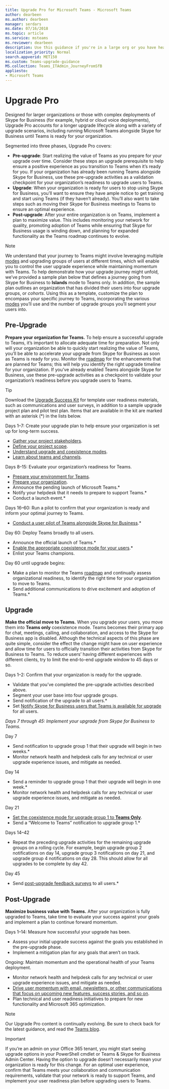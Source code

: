 ```yaml
---
title: Upgrade Pro for Microsoft Teams - Microsoft Teams
author: dearbeen
ms.author: dearbeen
manager: serdars
ms.date: 07/16/2018
ms.topic: article
ms.service: msteams
ms.reviewer: dearbeen
description: Use this guidance if you're in a large org or you have heavily customized your Skype for Business deployment. 
localization_priority: Normal
search.appverid: MET150
ms.custom: Teams-upgrade-guidance
MS.collection: Teams_ITAdmin_JourneyFromSfB
appliesto:
- Microsoft Teams
---
```


# Upgrade Pro

Designed for larger organizations or those with complex deployments of Skype for Business (for example, hybrid or cloud voice deployments), Upgrade Pro accounts for a longer upgrade lifecycle along with a variety of upgrade scenarios, including running Microsoft Teams alongside Skype for Business until Teams is ready for your organization. 

Segmented into three phases, Upgrade Pro covers:

-   **Pre-upgrade**: Start realizing the value of Teams as you prepare for your upgrade over time. Consider these steps an upgrade prerequisite to help ensure a positive experience as you transition to Teams when it’s ready for you. If your organization has already been running Teams alongside Skype for Business, use these pre-upgrade activities as a validation checkpoint for your organization’s readiness to upgrade users to Teams.
-    **Upgrade**: When your organization is ready for users to stop using Skype for Business, you’ll want to ensure they have ample notice to get training and start using Teams (if they haven’t already). You’ll also want to take steps such as moving their Skype for Business meetings to Teams to ensure an optimal experience.
-    **Post-upgrade**: After your entire organization is on Teams, implement a plan to maximize value. This includes monitoring your network for quality, promoting adoption of Teams while ensuring that Skype for Business usage is winding down, and planning for expanded functionality as the Teams roadmap continues to evolve.
 
> [!NOTE]
> We understand that your journey to Teams might involve leveraging multiple [modes](https://aka.ms/skypetoteams-coexist) and upgrading groups of users at different times, which will enable you to control the user upgrade experience while maintaining momentum with Teams. To help demonstrate how your upgrade journey might unfold, we’ve provided a sample plan below that defines a journey going from Skype for Business to **Islands** mode to Teams only. In addition, the sample plan outlines an organization that has divided their users into four upgrade groups, or _cohorts_. Using this as a template, customize the plan to encompass your specific journey to Teams, incorporating the various [modes](https://aka.ms/skypetoteams-coexist) you’ll use and the number of upgrade groups you’ll segment your users into.

## Pre-Upgrade

**Prepare your organization for Teams.**  To help ensure a successful upgrade to Teams, it’s important to allocate adequate time for preparation. Not only will your organization be able to quickly start realizing the value of Teams, you’ll be able to accelerate your upgrade from Skype for Business as soon as Teams is ready for you. Monitor the [roadmap](https://aka.ms/skype2teamsroadmap) for the enhancements that are planned for Teams; this will help you identify the right upgrade timeline for your organization. If you’ve already enabled Teams alongside Skype for Business, use these pre-upgrade activities as a checkpoint to validate your organization’s readiness before you upgrade users to Teams. 

> [!Tip]
> Download the [Upgrade Success Kit](https://aka.ms/UpgradeSuccessKit) for template user readiness materials, such as communications and user surveys, in addition to a sample upgrade project plan and pilot test plan. Items that are available in the kit are marked with an asterisk (\*) in the lists below.  

Days 1&ndash;7: Create your upgrade plan to help ensure your organization is set up for long-term success. 
-   [Gather your project stakeholders](upgrade-enlist-stakeholders.md).
-   [Define your project scope](https://aka.ms/SkypetoTeams-Scope).
-   [Understand upgrade and coexistence modes](https://aka.ms/SkypeToTeams-Coexist).
-   [Learn about teams and channels](teams-channels-overview.md).

Days 8&ndash;15: Evaluate your organization’s readiness for Teams.
-   [Prepare your environment for Teams](https://aka.ms/SkypeToTeams-TechnicalReadiness).
-   [Prepare your organization](https://aka.ms/SkypeToTeams-UserReadiness).
-   Announce the pending launch of Microsoft Teams.\*
-   Notify your helpdesk that it needs to prepare to support Teams.\*
-   Conduct a launch event.*

Days 16&ndash;60: Run a pilot to confirm that your organization is ready and inform your optimal journey to Teams.
-   [Conduct a user pilot of Teams alongside Skype for Business](https://aka.ms/SkypeToTeams-Pilot).\*

Day 60: Deploy Teams broadly to all users.
-   Announce the official launch of Teams.\*
-   [Enable the appropriate coexistence mode for your users](https://aka.ms/SkypeToTeams-SetCoexistence).\*
-   Enlist your Teams champions.

Day 60 until upgrade begins:
-   Make a plan to monitor the Teams [roadmap](https://aka.ms/skype2teamsroadmap) and continually assess organizational readiness, to identify the right time for your organization to move to Teams.
-   Send additional communications to drive excitement and adoption of Teams.\*

## Upgrade

**Make the official move to Teams.** When you upgrade your users, you move them into **Teams only** coexistence mode. Teams becomes their primary app for chat, meetings, calling, and collaboration, and access to the Skype for Business app is disabled. Although the technical aspects of this phase are quite simple, consider the effect the change might have on user experience and allow time for users to officially transition their activities from Skype for Business to Teams. To reduce users’ having different experiences with different clients, try to limit the end-to-end upgrade window to 45 days or so.

Days 1&ndash;2: Confirm that your organization is ready for the upgrade.
-   Validate that you’ve completed the pre-upgrade activities described above.
-   Segment your user base into four upgrade groups.
-   Send notification of the upgrade to all users.\*
-   Set [Notify Skype for Business users that Teams is available for upgrade](https://aka.ms/SkypeToTeams-SetCoexistence) for all users.

_Days 7 through 45: Implement your upgrade from Skype for Business to Teams._

Day 7
-   Send notification to upgrade group 1 that their upgrade will begin in two weeks.\*
-   Monitor network health and helpdesk calls for any technical or user upgrade experience issues, and mitigate as needed.

Day 14
-   Send a reminder to upgrade group 1 that their upgrade will begin in one week.\*
-   Monitor network health and helpdesk calls for any technical or user upgrade experience issues, and mitigate as needed.

Day 21
-   [Set the coexistence mode for upgrade group 1 to **Teams Only**](https://aka.ms/SkypeToTeams-SetCoexistence).
-   Send a “Welcome to Teams” notification to upgrade group 1.\*

Days 14&ndash;42
-   Repeat the preceding upgrade activities for the remaining upgrade groups on a rolling cycle. For example, begin upgrade group 2 notifications on day 14, upgrade group 3 notifications on day 21, and upgrade group 4 notifications on day 28. This should allow for all upgrades to be complete by day 42.

Day 45
-   Send [post-upgrade feedback surveys](https://aka.ms/UpgradeSuccessKit) to all users.\*

## Post-Upgrade

**Maximize business value with Teams.** After your organization is fully upgraded to Teams, take time to evaluate your success against your goals and implement a plan to continue forward momentum.

Days 1&ndash;14: Measure how successful your upgrade has been.
-   Assess your initial upgrade success against the goals you established in the pre-upgrade phase.
-   Implement a mitigation plan for any goals that aren’t on track.

Ongoing: Maintain momentum and the operational health of your Teams deployment.
-   Monitor network health and helpdesk calls for any technical or user upgrade experience issues, and mitigate as needed.
-   [Drive user momentum with email, newsletters, or other communications that focus on upcoming new features, success stories, and so on](https://aka.ms/successwithteams).
-   Plan technical and user readiness initiatives to prepare for new functionality and Microsoft 365 optimization. <!-- (point to blog??)-->

> [!Note]
> Our Upgrade Pro content is continually evolving. Be sure to check back for the latest guidance, and read the [Teams blog](https://techcommunity.microsoft.com/t5/Microsoft-Teams-Blog/bg-p/MicrosoftTeamsBlog). 

> [!Important]
> If you’re an admin on your Office 365 tenant, you might start seeing upgrade options in your PowerShell cmdlet or Teams & Skype for Business Admin Center. Having the option to upgrade doesn’t necessarily mean your organization is ready for this change. For an optimal user experience, confirm that Teams meets your collaboration and communication requirements, validate that your network is ready to support Teams, and implement your user readiness plan before upgrading users to Teams.
 
